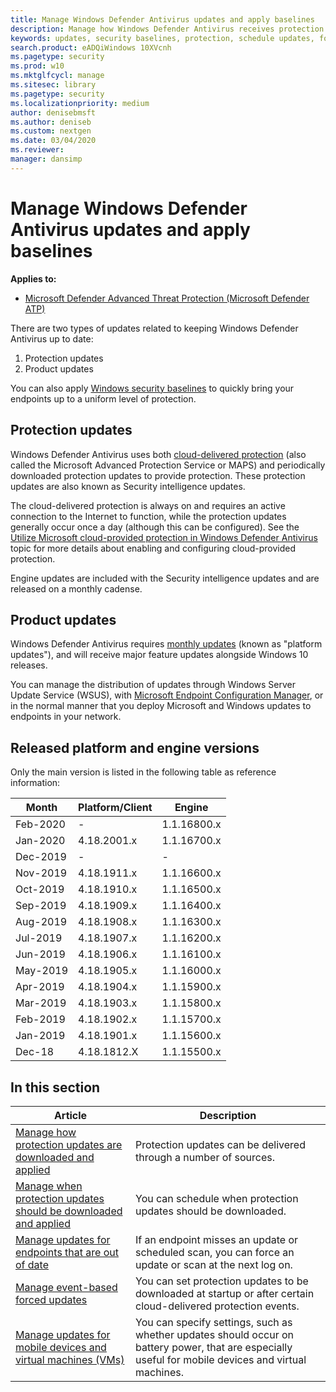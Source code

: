 ```yaml
---
title: Manage Windows Defender Antivirus updates and apply baselines
description: Manage how Windows Defender Antivirus receives protection and product updates.
keywords: updates, security baselines, protection, schedule updates, force updates, mobile updates, wsus
search.product: eADQiWindows 10XVcnh
ms.pagetype: security
ms.prod: w10
ms.mktglfcycl: manage
ms.sitesec: library
ms.pagetype: security
ms.localizationpriority: medium
author: denisebmsft
ms.author: deniseb
ms.custom: nextgen
ms.date: 03/04/2020
ms.reviewer: 
manager: dansimp
---
```


# Manage Windows Defender Antivirus updates and apply baselines

**Applies to:**

- [Microsoft Defender Advanced Threat Protection (Microsoft Defender ATP)](https://go.microsoft.com/fwlink/p/?linkid=2069559)

There are two types of updates related to keeping Windows Defender Antivirus up to date:

1. Protection updates
2. Product updates

You can also apply [Windows security baselines](https://technet.microsoft.com/itpro/windows/keep-secure/windows-security-baselines) to quickly bring your endpoints up to a uniform level of protection.

## Protection updates

Windows Defender Antivirus uses both [cloud-delivered protection](utilize-microsoft-cloud-protection-windows-defender-antivirus.md) (also called the Microsoft Advanced Protection Service or MAPS) and periodically downloaded protection updates to provide protection. These protection updates are also known as Security intelligence updates.

The cloud-delivered protection is always on and requires an active connection to the Internet to function, while the protection updates generally occur once a day (although this can be configured). See the [Utilize Microsoft cloud-provided protection in Windows Defender Antivirus](utilize-microsoft-cloud-protection-windows-defender-antivirus.md) topic for more details about enabling and configuring cloud-provided protection. 

Engine updates are included with the Security intelligence updates and are released on a monthly cadense.

## Product updates

Windows Defender Antivirus requires [monthly updates](https://support.microsoft.com/help/4052623/update-for-windows-defender-antimalware-platform) (known as "platform updates"), and will receive major feature updates alongside Windows 10 releases.

You can manage the distribution of updates through Windows Server Update Service (WSUS), with [Microsoft Endpoint Configuration Manager](https://docs.microsoft.com/configmgr/sum/understand/software-updates-introduction), or in the normal manner that you deploy Microsoft and Windows updates to endpoints in your network.

## Released platform and engine versions

Only the main version is listed in the following table as reference information:

Month	| Platform/Client	| Engine
---|---|---
Feb-2020	|	- | 1.1.16800.x
Jan-2020 |	4.18.2001.x	| 1.1.16700.x
Dec-2019 | - | - |
Nov-2019	| 4.18.1911.x	| 1.1.16600.x
Oct-2019	| 4.18.1910.x	| 1.1.16500.x
Sep-2019	| 4.18.1909.x	| 1.1.16400.x
Aug-2019	| 4.18.1908.x	| 1.1.16300.x
Jul-2019	| 4.18.1907.x	| 1.1.16200.x
Jun-2019	| 4.18.1906.x	| 1.1.16100.x
May-2019	| 4.18.1905.x	| 1.1.16000.x
Apr-2019	| 4.18.1904.x	| 1.1.15900.x
Mar-2019	| 4.18.1903.x	| 1.1.15800.x
Feb-2019	| 4.18.1902.x	| 1.1.15700.x
Jan-2019	| 4.18.1901.x	| 1.1.15600.x
Dec-18	| 4.18.1812.X	| 1.1.15500.x


## In this section

Article | Description 
---|---
[Manage how protection updates are downloaded and applied](manage-protection-updates-windows-defender-antivirus.md) | Protection updates can be delivered through a number of sources.
[Manage when protection updates should be downloaded and applied](manage-protection-update-schedule-windows-defender-antivirus.md) | You can schedule when protection updates should be downloaded.
[Manage updates for endpoints that are out of date](manage-outdated-endpoints-windows-defender-antivirus.md) | If an endpoint misses an update or scheduled scan, you can force an update or scan at the next log on.
[Manage event-based forced updates](manage-event-based-updates-windows-defender-antivirus.md) | You can set protection updates to be downloaded at startup or after certain cloud-delivered protection events.
[Manage updates for mobile devices and virtual machines (VMs)](manage-updates-mobile-devices-vms-windows-defender-antivirus.md)| You can specify settings, such as whether updates should occur on battery power, that are especially useful for mobile devices and virtual machines.
